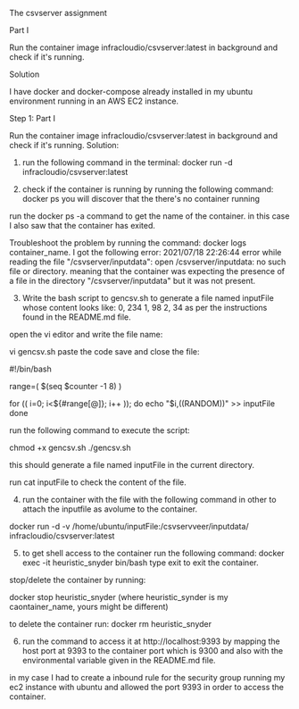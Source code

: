 The csvserver assignment

Part I

Run the container image infracloudio/csvserver:latest in background and check if it's running.

Solution

I have docker  and docker-compose already installed in my ubuntu environment running in an AWS EC2 instance.

Step 1: Part I

Run the container image infracloudio/csvserver:latest in background and check if it's running.
Solution:
1.  run the following command in the terminal:
docker run -d infracloudio/csvserver:latest

2.  check if the container is running by running the following command:
docker ps
you will discover that the there's no container running

run the docker ps -a command to get the name of the container. in this case I also saw that the container has exited.

Troubleshoot the problem by running the command: docker logs container_name. 
I got the following error:
2021/07/18 22:26:44 error while reading the file "/csvserver/inputdata": open /csvserver/inputdata: no such file or directory.
meaning that the container was expecting the presence of a file in the directory "/csvserver/inputdata" but it was not present.

3. Write the bash script to gencsv.sh to generate a file named inputFile whose content looks like:
0, 234
1, 98
2, 34 as per the instructions found in the README.md file.

open the vi editor and write the file name:

vi gencsv.sh
paste the code save and close the file:

#!/bin/bash

range=( $(seq  $counter -1 8)  ) 

for (( i=0; i<${#range[@]}; i++ )); do
	echo "$i,$(($RANDOM))" >> inputFile
done

run the following command to execute the script:

chmod +x gencsv.sh
./gencsv.sh

this should generate a file named inputFile in the current directory.

run cat inputFile to check the content of the file.

4. run the container with the file with the following command in other to attach the inputfile as avolume to the container.

docker run -d -v /home/ubuntu/inputFile:/csvservveer/inputdata/ infracloudio/csvserver:latest

5. to get shell access to the container run the following command:
docker exec -it heuristic_snyder bin/bash 
type exit to exit the container.

stop/delete the container by running: 

docker stop heuristic_snyder (where heuristic_synder is my caontainer_name, yours might be different)

to delete the container run:
docker rm heuristic_snyder

6. run the command to access it at http://localhost:9393 by mapping the host port at 9393 to the container port which is 9300
and also with the environmental variable given in the README.md file.

in my case I had to create a inbound rule for the security group running my ec2 instance with ubuntu and allowed the port 9393
in order to access the container.
##





